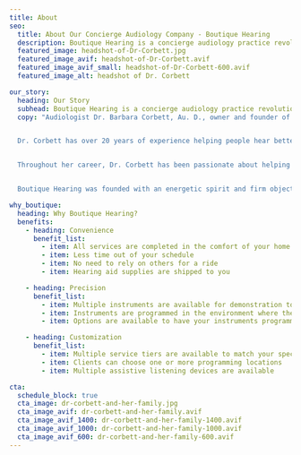 ```yaml
---
title: About
seo:
  title: About Our Concierge Audiology Company - Boutique Hearing
  description: Boutique Hearing is a concierge audiology practice revolutionizing the way hearing aids are fit, with an energetic spirit to enhance lives by improving hearing
  featured_image: headshot-of-Dr-Corbett.jpg
  featured_image_avif: headshot-of-Dr-Corbett.avif
  featured_image_avif_small: headshot-of-Dr-Corbett-600.avif
  featured_image_alt: headshot of Dr. Corbett

our_story:
  heading: Our Story
  subhead: Boutique Hearing is a concierge audiology practice revolutionizing the way hearing aids are fit.
  copy: "Audiologist Dr. Barbara Corbett, Au. D., owner and founder of Boutique Hearing, travels to her clients’ home or office for all audiology services from the hearing evaluation to hearing aid selections, fittings, and follow-up care. 


  Dr. Corbett has over 20 years of experience helping people hear better. Her journey as an audiologist at the University of Chicago Medicine; Hearing Health Center; Phonak and Presence Resurrection Medical Center have given her a unique perspective into all aspects of audiology from diagnosis to manufacturing and most importantly with individualized patient care. 


  Throughout her career, Dr. Corbett has been passionate about helping people hear better. Early on she realized that, while advancements in hearing aid technology and design were important, what mattered most was her patient’s knowledge of their hearing needs and success with their hearing aids. Dr. Corbett noticed that, despite all the advancements in hearing aid technology, the process of programming and fitting them was not evolving. People were still coming into a quiet office for their fitting, then being sent into complicated listening environments that were part of their everyday lives. Dr. Corbett wanted more for her clients which is why she founded Boutique Hearing and disrupted this status quo. 


  Boutique Hearing was founded with an energetic spirit and firm objective: enhance lives by improving hearing. Having hearing loss is difficult but finding the time to address it should not be. That is the driving force behind Boutique Hearing: convenient, precise, and customized hearing aid fittings in the comfort of your home or office."

why_boutique: 
  heading: Why Boutique Hearing?
  benefits: 
    - heading: Convenience
      benefit_list: 
        - item: All services are completed in the comfort of your home or office
        - item: Less time out of your schedule
        - item: No need to rely on others for a ride
        - item: Hearing aid supplies are shipped to you

    - heading: Precision
      benefit_list: 
        - item: Multiple instruments are available for demonstration to help make your selection
        - item: Instruments are programmed in the environment where they will be used
        - item: Options are available to have your instruments programmed in multiple environments (home, office, favorite restaurant, etc.)

    - heading: Customization
      benefit_list: 
        - item: Multiple service tiers are available to match your specific needs
        - item: Clients can choose one or more programming locations
        - item: Multiple assistive listening devices are available

cta: 
  schedule_block: true
  cta_image: dr-corbett-and-her-family.jpg
  cta_image_avif: dr-corbett-and-her-family.avif
  cta_image_avif_1400: dr-corbett-and-her-family-1400.avif
  cta_image_avif_1000: dr-corbett-and-her-family-1000.avif
  cta_image_avif_600: dr-corbett-and-her-family-600.avif
---
```

